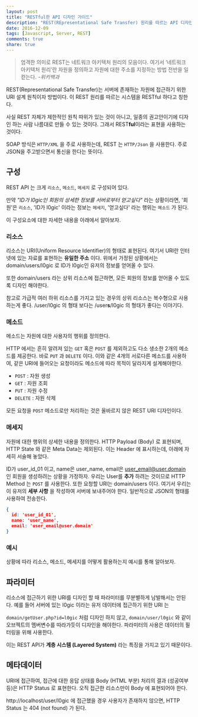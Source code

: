 ```yaml
---
layout: post
title: "RESTful한 API 디자인 가이드"
description: "REST(REpresentational Safe Transfer) 원리를 따르는 API 디자인 방법을 알아본다."
date: 2016-12-09
tags: [Javascript, Server, REST]
comments: true
share: true
---
```


> 엄격한 의미로 REST는 네트워크 아키텍처 원리의 모음이다. 여기서 ‘네트워크 아키텍처 원리’란 자원을 정의하고 자원에 대한 주소를 지정하는 방법 전반을 일컫는다. *-위키백과*

REST(Representational Safe Transfer)는 서버에 존재하는 자원에 접근하기 위한 URI 설계 원칙이자 방법이다. 이 REST 원리를 따르는 시스템을 RESTful 하다고 칭한다.

사실 REST 자체가 제한적인 원칙 따위가 있는 것이 아니고, 일종의 권고안이기에 디자인 하는 사람 나름대로 만들 수 있는 것이다. 그래서 REST**ful**이라는 표현을 사용하는 것이다.

SOAP 방식은 `HTTP/XML` 을 주로 사용하는데, REST 는 `HTTP/Json` 을 사용한다. 주로 JSON을 주고받으면서 통신을 한다는 뜻이다.

## 구성

REST API 는 크게 `리소스`, `메소드`, `메세지` 로 구성되어 있다.

만약 *"ID가 l0gic인 회원의 상세한 정보를 서버로부터 얻고싶다"* 라는 상황이라면, '회원'은 `리소스`, 'ID가 l0gic' 이라는 정보는 `메세지`, '얻고싶다' 라는 행위는 `메소드` 가 된다.

이 구성요소에 대한 자세한 내용을 아래에서 알아보자.

### 리소스

리소스는 URI(Uniform Resource Identifier)의 형태로 표현된다. 여기서 URI란 인터넷에 있는 자료를 표현하는 **유일한 주소** 이다. 위에서 가정된 상황에서는 domain/users/l0gic 로 ID가 l0gic인 유저의 정보를 얻어올 수 있다.

또한 domain/users 라는 상위 리소스에 접근하면, 모든 회원의 정보를 얻어올 수 있도록 디자인 해야한다.

참고로 가급적 여러 하위 리소스를 가지고 있는 경우의 상위 리소스는 복수형으로 사용하는게 좋다. /user/l0gic 의 형태 보다는 /user**s**/l0gic 의 형태가 좋다는 이야기다.

### 메소드

메소드는 자원에 대한 사용자의 행위를 정의한다.

HTTP 에서는 흔히 알려져 있는 `GET` 혹은 `POST` 를 제외하고도 다소 생소한 2개의 메소드를 제공한다. 바로 `PUT` 과 `DELETE` 이다. 이와 같은 4개의 서로다른 메소드를 사용하여, 같은 URI에 들어오는 요청이라도 메소드에 따라 목적이 달라지게 설계해야한다.

* `POST` : 자원 생성
* `GET` : 자원 조회
* `PUT` : 자원 수정
* `DELETE` : 자원 삭제

모든 요청을 `POST` 메소드로만 처리하는 것은 올바르지 않은 REST URI 디자인이다.

### 메세지

자원에 대한 행위의 상세한 내용을 정의한다. HTTP Payload (Body) 로 표현되며, HTTP State 와 같은 Meta Data는 제외된다. 이는 Header 에 표시하는데, 아래에 자세히 서술해 놓았다. 

ID가 user_id_01 이고, name은 user_name, email은 user_email@user.domain 인 회원을 생성하려는 상황을 가정하자. 우리는 User를 **추가** 하려는 것이므로 HTTP Method 는 `POST` 를 사용한다. 또한 요청할 URI는 domain/users 이다. 여기서 우리는 이 유저의 **세부 사항** 을 작성하여 서버에 보내주어야 한다. 일반적으로 JSON의 형태를 사용하여 전송한다.

```JSON
{
  id: 'user_id_01',
  name: 'user_name',
  email: 'user_email@user.domain'
}
```

### 예시

상황에 따라 리소스, 메소드, 메세지를 어떻게 활용하는지 예시를 통해 알아보자.



## 파라미터

리소스에 접근하기 위한 URI를 디자인 할 때 파라미터를 무분별하게 남발해서는 안된다. 예를 들어 서버에 있는 l0gic 이라는 유저 데이터에 접근하기 위한 URI 는

`domain/getUser.php?id=l0gic` 처럼 디자인 하지 않고, `domain/user/l0gic`
와 같이 오브젝트의 멤버변수를 따라가듯이 디자인을 해야한다. 파라미터의 사용은 데이터의 필터링을 위해 사용한다.

이는 REST API가 **계층 시스템 (Layered System)** 라는 특징을 가지고 있기 때문이다.


## 메타데이터

URI에 접근하여, 접근에 대한 응답 상태를 Body (HTML 부분) 처리의 결과 (성공여부 등)은 HTTP Status 로 표현한다.  오직 접근한 리소스만이 Body 에 표현되어야 한다.

http://localhost/user/l0gic
에 접근했을 경우 사용자가 존재하지 않으면, HTTP Status 는 404 (not found) 가 된다.
